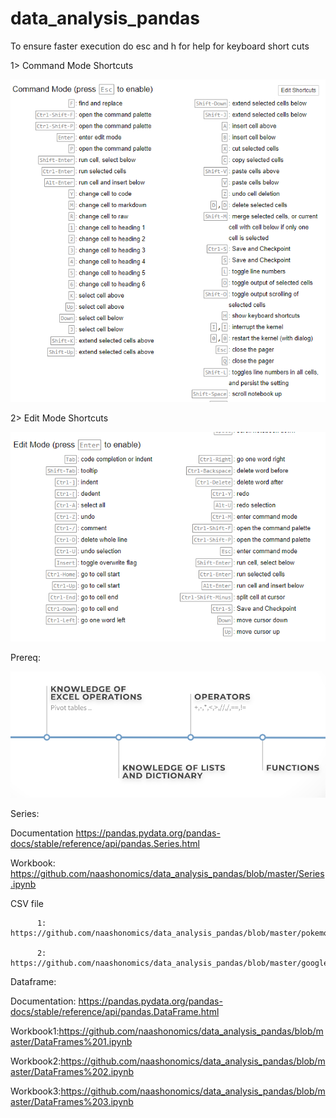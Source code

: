 # data_analysis_pandas

To ensure faster execution do esc and h for help for keyboard short cuts 

1> Command Mode Shortcuts

![](img/ipython_cmd_mode_shortcuts.PNG)

2> Edit Mode Shortcuts 

![](img/ipython_edit_mode_shortcuts.PNG)

Prereq:

![](img/prereq.PNG)

Series: 

Documentation https://pandas.pydata.org/pandas-docs/stable/reference/api/pandas.Series.html

Workbook:  https://github.com/naashonomics/data_analysis_pandas/blob/master/Series.ipynb

CSV file 

          1: https://github.com/naashonomics/data_analysis_pandas/blob/master/pokemon.csv 

          2: https://github.com/naashonomics/data_analysis_pandas/blob/master/google_stock_price.csv


Dataframe:

Documentation: https://pandas.pydata.org/pandas-docs/stable/reference/api/pandas.DataFrame.html

Workbook1:https://github.com/naashonomics/data_analysis_pandas/blob/master/DataFrames%201.ipynb

Workbook2:https://github.com/naashonomics/data_analysis_pandas/blob/master/DataFrames%202.ipynb

Workbook3:https://github.com/naashonomics/data_analysis_pandas/blob/master/DataFrames%203.ipynb
